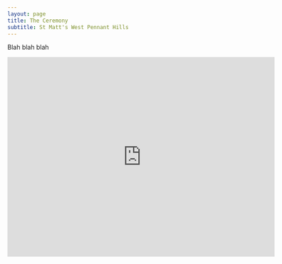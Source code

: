 ```yaml
---
layout: page
title: The Ceremony
subtitle: St Matt's West Pennant Hills
---
```


Blah blah blah

<iframe class="map" src="https://www.google.com/maps/embed?pb=!1m14!1m8!1m3!1d13270.759181769212!2d151.0469902!3d-33.7428367!3m2!1i1024!2i768!4f13.1!3m3!1m2!1s0x6b12a13529fcecd5%3A0xbc601027b56ec23c!2sSt%20Matts%20Anglican%20Church%2C%20West%20Pennant%20Hills!5e0!3m2!1sen!2sau!4v1699070581523!5m2!1sen!2sau" width="600" height="450" style="border:0;" allowfullscreen="" loading="lazy" referrerpolicy="no-referrer-when-downgrade"></iframe>